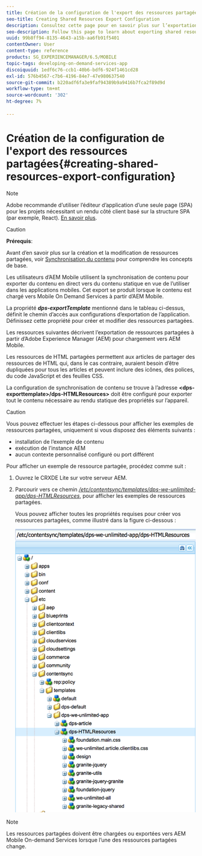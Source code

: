 ```yaml
---
title: Création de la configuration de l'export des ressources partagées
seo-title: Creating Shared Resources Export Configuration
description: Consultez cette page pour en savoir plus sur l’exportation de ressources partagées à partir d’Adobe Experience Manager (AEM) en vue de leur chargement vers AEM Mobile.
seo-description: Follow this page to learn about exporting shared resources from Adobe Experience Manager (AEM) for upload to AEM Mobile.
uuid: 99b8ff94-8135-4643-a15b-aa6fb91f5401
contentOwner: User
content-type: reference
products: SG_EXPERIENCEMANAGER/6.5/MOBILE
topic-tags: developing-on-demand-services-app
discoiquuid: 1edf6c76-ccb1-40b6-bdf6-924f1461cd28
exl-id: 576b4567-c7b6-4196-84e7-47e980637540
source-git-commit: b220adf6fa3e9faf94389b9a9416b7fca2f89d9d
workflow-type: tm+mt
source-wordcount: '302'
ht-degree: 7%

---
```


# Création de la configuration de l&#39;export des ressources partagées{#creating-shared-resources-export-configuration}

>[!NOTE]
>
>Adobe recommande d’utiliser l’éditeur d’application d’une seule page (SPA) pour les projets nécessitant un rendu côté client basé sur la structure SPA (par exemple, React). [En savoir plus](/help/sites-developing/spa-overview.md).

>[!CAUTION]
>
>**Prérequis**:
>
>Avant d’en savoir plus sur la création et la modification de ressources partagées, voir [Synchronisation du contenu](/help/mobile/mobile-ondemand-contentsync.md) pour comprendre les concepts de base.

Les utilisateurs d’AEM Mobile utilisent la synchronisation de contenu pour exporter du contenu en direct vers du contenu statique en vue de l’utiliser dans les applications mobiles. Cet export se produit lorsque le contenu est chargé vers Mobile On Demand Services à partir d’AEM Mobile.

La propriété ***dps-exportTemplate*** mentionné dans le tableau ci-dessus, définit le chemin d’accès aux configurations d’exportation de l’application. Définissez cette propriété pour créer et modifier des ressources partagées.

Les ressources suivantes décrivent l’exportation de ressources partagées à partir d’Adobe Experience Manager (AEM) pour chargement vers AEM Mobile.

Les ressources de HTML partagées permettent aux articles de partager des ressources de HTML qui, dans le cas contraire, auraient besoin d’être dupliquées pour tous les articles et peuvent inclure des icônes, des polices, du code JavaScript et des feuilles CSS.

La configuration de synchronisation de contenu se trouve à l’adresse **&lt;dps-exporttemplate>/dps-HTMLResources>** doit être configuré pour exporter tout le contenu nécessaire au rendu statique des propriétés sur l’appareil.

>[!CAUTION]
>
>Vous pouvez effectuer les étapes ci-dessous pour afficher les exemples de ressources partagées, uniquement si vous disposez des éléments suivants :
>
>* installation de l’exemple de contenu
>* exécution de l’instance AEM
>* aucun contexte personnalisé configuré ou port différent
>


Pour afficher un exemple de ressource partagée, procédez comme suit :

1. Ouvrez le CRXDE Lite sur votre serveur AEM.
1. Parcourir vers ce chemin *[/etc/contentsync/templates/dps-we-unlimited-app/dps-HTMLResources](http://localhost:4502/crx/de/index.jsp#/etc/contentsync/templates/dps-we-unlimited-app/dps-HTMLResources)*, pour afficher les exemples de ressources partagées.

   Vous pouvez afficher toutes les propriétés requises pour créer vos ressources partagées, comme illustré dans la figure ci-dessous :

   ![chlimage_1-145](assets/chlimage_1-145.png)

>[!NOTE]
>
>Les ressources partagées doivent être chargées ou exportées vers AEM Mobile On-demand Services lorsque l’une des ressources partagées change.
